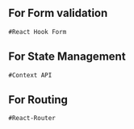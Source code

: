## For Form validation

    #React Hook Form

## For State Management

    #Context API

## For Routing

    #React-Router
